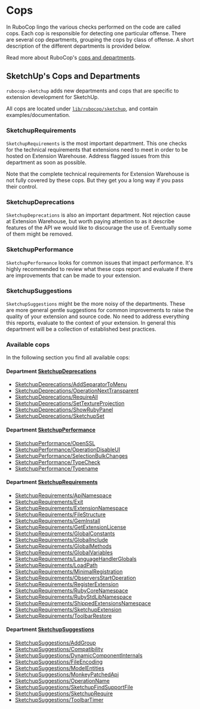 # Cops

In RuboCop lingo the various checks performed on the code are called cops.
Each cop is responsible for detecting one particular offense. There are several
cop departments, grouping the cops by class of offense. A short description of
the different departments is provided below.

Read more about RuboCop's [cops and departments](https://docs.rubocop.org/en/latest/cops/).

## SketchUp's Cops and Departments

`rubocop-sketchup` adds new departments and cops that are specific to extension development for SketchUp.

All cops are located under [`lib/rubocop/sketchup`](lib/rubocop/sketchup), and contain examples/documentation.

### SketchupRequirements

`SketchupRequirements` is the most important department. This one checks for the technical requirements that extensions need to meet in order to be hosted on Extension Warehouse. Address flagged issues from this department as soon as possible.

Note that the complete technical requirements for Extension Warehouse is not fully covered by these cops. But they get you a long way if you pass their control.

### SketchupDeprecations

`SketchupDeprecations` is also an important department. Not rejection cause at Extension Warehouse, but worth paying attention to as it describe features of the API we would like to discourage the use of. Eventually some of them might be removed.

### SketchupPerformance

`SketchupPerformance` looks for common issues that impact performance. It's highly recommended to review what these cops report and evaluate if there are improvements that can be made to your extension.

### SketchupSuggestions

`SketchupSuggestions` might be the more noisy of the departments. These are more general gentle suggestions for common improvements to raise the quality of your extension and source code. No need to address everything this reports, evaluate to the context of your extension. In general this department will be a collection of established best practices.

### Available cops

In the following section you find all available cops:

<!-- START_COP_LIST -->
#### Department [SketchupDeprecations](cops_deprecations.md)

* [SketchupDeprecations/AddSeparatorToMenu](cops_deprecations.md#sketchupdeprecationsaddseparatortomenu)
* [SketchupDeprecations/OperationNextTransparent](cops_deprecations.md#sketchupdeprecationsoperationnexttransparent)
* [SketchupDeprecations/RequireAll](cops_deprecations.md#sketchupdeprecationsrequireall)
* [SketchupDeprecations/SetTextureProjection](cops_deprecations.md#sketchupdeprecationssettextureprojection)
* [SketchupDeprecations/ShowRubyPanel](cops_deprecations.md#sketchupdeprecationsshowrubypanel)
* [SketchupDeprecations/SketchupSet](cops_deprecations.md#sketchupdeprecationssketchupset)

#### Department [SketchupPerformance](cops_performance.md)

* [SketchupPerformance/OpenSSL](cops_performance.md#sketchupperformanceopenssl)
* [SketchupPerformance/OperationDisableUI](cops_performance.md#sketchupperformanceoperationdisableui)
* [SketchupPerformance/SelectionBulkChanges](cops_performance.md#sketchupperformanceselectionbulkchanges)
* [SketchupPerformance/TypeCheck](cops_performance.md#sketchupperformancetypecheck)
* [SketchupPerformance/Typename](cops_performance.md#sketchupperformancetypename)

#### Department [SketchupRequirements](cops_requirements.md)

* [SketchupRequirements/ApiNamespace](cops_requirements.md#sketchuprequirementsapinamespace)
* [SketchupRequirements/Exit](cops_requirements.md#sketchuprequirementsexit)
* [SketchupRequirements/ExtensionNamespace](cops_requirements.md#sketchuprequirementsextensionnamespace)
* [SketchupRequirements/FileStructure](cops_requirements.md#sketchuprequirementsfilestructure)
* [SketchupRequirements/GemInstall](cops_requirements.md#sketchuprequirementsgeminstall)
* [SketchupRequirements/GetExtensionLicense](cops_requirements.md#sketchuprequirementsgetextensionlicense)
* [SketchupRequirements/GlobalConstants](cops_requirements.md#sketchuprequirementsglobalconstants)
* [SketchupRequirements/GlobalInclude](cops_requirements.md#sketchuprequirementsglobalinclude)
* [SketchupRequirements/GlobalMethods](cops_requirements.md#sketchuprequirementsglobalmethods)
* [SketchupRequirements/GlobalVariables](cops_requirements.md#sketchuprequirementsglobalvariables)
* [SketchupRequirements/LanguageHandlerGlobals](cops_requirements.md#sketchuprequirementslanguagehandlerglobals)
* [SketchupRequirements/LoadPath](cops_requirements.md#sketchuprequirementsloadpath)
* [SketchupRequirements/MinimalRegistration](cops_requirements.md#sketchuprequirementsminimalregistration)
* [SketchupRequirements/ObserversStartOperation](cops_requirements.md#sketchuprequirementsobserversstartoperation)
* [SketchupRequirements/RegisterExtension](cops_requirements.md#sketchuprequirementsregisterextension)
* [SketchupRequirements/RubyCoreNamespace](cops_requirements.md#sketchuprequirementsrubycorenamespace)
* [SketchupRequirements/RubyStdLibNamespace](cops_requirements.md#sketchuprequirementsrubystdlibnamespace)
* [SketchupRequirements/ShippedExtensionsNamespace](cops_requirements.md#sketchuprequirementsshippedextensionsnamespace)
* [SketchupRequirements/SketchupExtension](cops_requirements.md#sketchuprequirementssketchupextension)
* [SketchupRequirements/ToolbarRestore](cops_requirements.md#sketchuprequirementstoolbarrestore)

#### Department [SketchupSuggestions](cops_suggestions.md)

* [SketchupSuggestions/AddGroup](cops_suggestions.md#sketchupsuggestionsaddgroup)
* [SketchupSuggestions/Compatibility](cops_suggestions.md#sketchupsuggestionscompatibility)
* [SketchupSuggestions/DynamicComponentInternals](cops_suggestions.md#sketchupsuggestionsdynamiccomponentinternals)
* [SketchupSuggestions/FileEncoding](cops_suggestions.md#sketchupsuggestionsfileencoding)
* [SketchupSuggestions/ModelEntities](cops_suggestions.md#sketchupsuggestionsmodelentities)
* [SketchupSuggestions/MonkeyPatchedApi](cops_suggestions.md#sketchupsuggestionsmonkeypatchedapi)
* [SketchupSuggestions/OperationName](cops_suggestions.md#sketchupsuggestionsoperationname)
* [SketchupSuggestions/SketchupFindSupportFile](cops_suggestions.md#sketchupsuggestionssketchupfindsupportfile)
* [SketchupSuggestions/SketchupRequire](cops_suggestions.md#sketchupsuggestionssketchuprequire)
* [SketchupSuggestions/ToolbarTimer](cops_suggestions.md#sketchupsuggestionstoolbartimer)

<!-- END_COP_LIST -->
